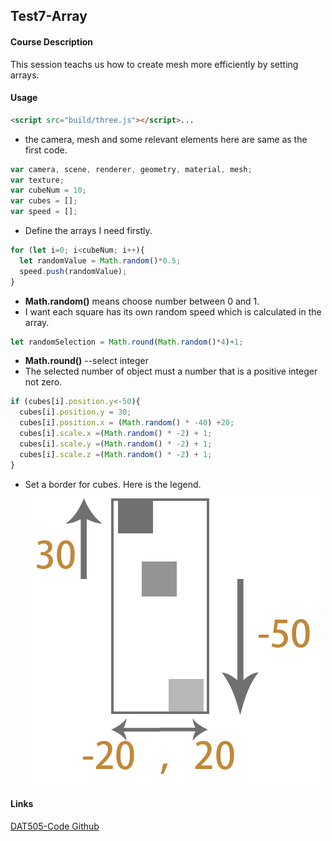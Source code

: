 ## Test7-Array ##

#### Course Description ####
This session teachs us how to create mesh more efficiently by setting arrays.

#### Usage ####
```html
<script src="build/three.js"></script>...
```

* the camera, mesh and some relevant elements here are same as the first code.

```javascript
var camera, scene, renderer, geometry, material, mesh;
var texture;
var cubeNum = 10;
var cubes = [];
var speed = [];
```

* Define the arrays I need firstly.

```javascript
for (let i=0; i<cubeNum; i++){
  let randomValue = Math.random()*0.5;
  speed.push(randomValue);
}
```

* **Math.random()** means choose number  between 0 and 1.  
* I want each square has its own random speed which is calculated in the array.

```javascript
let randomSelection = Math.round(Math.random()*4)+1;
```
* **Math.round()** --select integer
* The selected number of object must a number that is a positive integer not zero.

```javascript
if (cubes[i].position.y<-50){
  cubes[i].position.y = 30;
  cubes[i].position.x = (Math.random() * -40) +20;
  cubes[i].scale.x =(Math.random() * -2) + 1;
  cubes[i].scale.y =(Math.random() * -2) + 1;
  cubes[i].scale.z =(Math.random() * -2) + 1;
}
```
* Set a border for cubes. Here is the legend.
![Image text](/pictures/pic.png)
#### Links ####
[DAT505-Code Github](https://github.com/kevenie/DAT505-Code)
